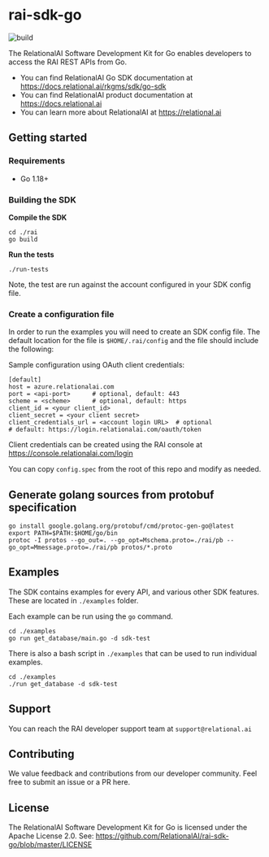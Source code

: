 # rai-sdk-go

![build](https://github.com/RelationalAI/rai-sdk-go/actions/workflows/go-build.yaml/badge.svg)

The RelationalAI Software Development Kit for Go enables developers to access the RAI REST APIs from Go.

* You can find RelationalAI Go SDK documentation at <https://docs.relational.ai/rkgms/sdk/go-sdk>
* You can find RelationalAI product documentation at <https://docs.relational.ai>
* You can learn more about RelationalAI at <https://relational.ai>

## Getting started

### Requirements

* Go 1.18+

### Building the SDK

**Compile the SDK**

    cd ./rai
    go build

**Run the tests**

    ./run-tests

Note, the test are run against the account configured in your SDK config file.

### Create a configuration file

In order to run the examples you will need to create an SDK config file.
The default location for the file is `$HOME/.rai/config` and the file should
include the following:

Sample configuration using OAuth client credentials:

    [default]
    host = azure.relationalai.com
    port = <api-port>      # optional, default: 443
    scheme = <scheme>      # optional, default: https
    client_id = <your client_id>
    client_secret = <your client secret>
    client_credentials_url = <account login URL>  # optional
    # default: https://login.relationalai.com/oauth/token

Client credentials can be created using the RAI console at
https://console.relationalai.com/login

You can copy `config.spec` from the root of this repo and modify as needed.

## Generate golang sources from protobuf specification

    go install google.golang.org/protobuf/cmd/protoc-gen-go@latest
    export PATH=$PATH:$HOME/go/bin
    protoc -I protos --go_out=. --go_opt=Mschema.proto=./rai/pb --go_opt=Mmessage.proto=./rai/pb protos/*.proto

## Examples

The SDK contains examples for every API, and various other SDK features. These
are located in `./examples` folder.

Each example can be run using the `go` command.

    cd ./examples
    go run get_database/main.go -d sdk-test

There is also a bash script in `./examples` that can be used to run
individual examples.

    cd ./examples
    ./run get_database -d sdk-test

## Support

You can reach the RAI developer support team at `support@relational.ai`

## Contributing

We value feedback and contributions from our developer community. Feel free
to submit an issue or a PR here.

## License

The RelationalAI Software Development Kit for Go is licensed under the
Apache License 2.0. See:
https://github.com/RelationalAI/rai-sdk-go/blob/master/LICENSE

